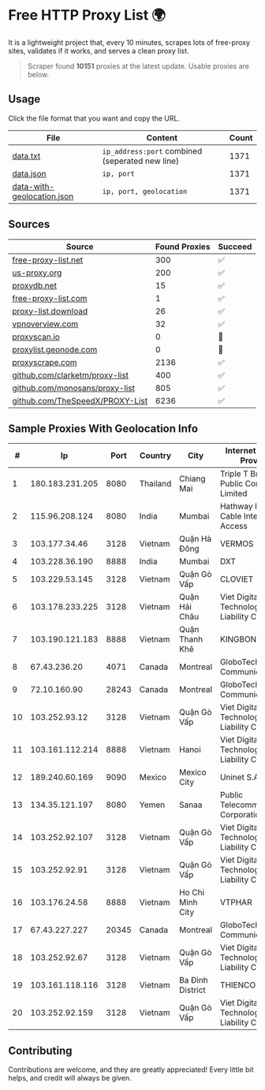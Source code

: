 
# Free HTTP Proxy List 🌍

It is a lightweight project that, every 10 minutes, scrapes lots of free-proxy sites, validates if it works, and serves a clean proxy list.


> Scraper found **10151** proxies at the latest update. Usable proxies are below.

## Usage

Click the file format that you want and copy the URL.


|File|Content|Count|
|----|-------|-----|
|[data.txt](https://raw.githubusercontent.com/themiralay/Proxy-List-World/master/data.txt)|`ip_address:port` combined (seperated new line)|1371|
|[data.json](https://raw.githubusercontent.com/themiralay/Proxy-List-World/master/data.json)|`ip, port`|1371|
|[data-with-geolocation.json](https://raw.githubusercontent.com/themiralay/Proxy-List-World/master/data-with-geolocation.json)|`ip, port, geolocation`|1371|

## Sources

|Source|Found Proxies|Succeed|
|------|-------------|-------|
|[free-proxy-list.net](https://free-proxy-list.net)|300|✅|
|[us-proxy.org](https://www.us-proxy.org)|200|✅|
|[proxydb.net](http://proxydb.net)|15|✅|
|[free-proxy-list.com](https://free-proxy-list.com/?page=&port=&type%5B%5D=http&type%5B%5D=https&up_time=0&search=Search)|1|✅|
|[proxy-list.download](https://www.proxy-list.download/HTTP)|26|✅|
|[vpnoverview.com](https://vpnoverview.com/privacy/anonymous-browsing/free-proxy-servers)|32|✅|
|[proxyscan.io](https://www.proxyscan.io)|0|🚫|
|[proxylist.geonode.com](https://proxylist.geonode.com/api/proxy-list?limit=300&page=1&sort_by=lastChecked&sort_type=desc&protocols=http,https)|0|🚫|
|[proxyscrape.com](https://api.proxyscrape.com/v2/?request=displayproxies&protocol=http&timeout=10000&country=all&ssl=all&anonymity=all)|2136|✅|
|[github.com/clarketm/proxy-list](https://raw.githubusercontent.com/clarketm/proxy-list/master/proxy-list-raw.txt)|400|✅|
|[github.com/monosans/proxy-list](https://raw.githubusercontent.com/monosans/proxy-list/main/proxies/http.txt)|805|✅|
|[github.com/TheSpeedX/PROXY-List](https://raw.githubusercontent.com/TheSpeedX/PROXY-List/master/http.txt)|6236|✅|


## Sample Proxies With Geolocation Info

|#|Ip|Port|Country|City|Internet Service Provider|
|-|--|----|-------|----|-------------------------|
|1|180.183.231.205|8080|Thailand|Chiang Mai|Triple T Broadband Public Company Limited|
|2|115.96.208.124|8080|India|Mumbai|Hathway IP over Cable Internet Access|
|3|103.177.34.46|3128|Vietnam|Quận Hà Đông|VERMOS|
|4|103.228.36.190|8888|India|Mumbai|DXT|
|5|103.229.53.145|3128|Vietnam|Quận Gò Vấp|CLOVIET|
|6|103.178.233.225|3128|Vietnam|Quận Hải Châu|Viet Digital Technology Liability Company|
|7|103.190.121.183|8888|Vietnam|Quận Thanh Khê|KINGBOND|
|8|67.43.236.20|4071|Canada|Montreal|GloboTech Communications|
|9|72.10.160.90|28243|Canada|Montreal|GloboTech Communications|
|10|103.252.93.12|3128|Vietnam|Quận Gò Vấp|Viet Digital Technology Liability Company|
|11|103.161.112.214|8888|Vietnam|Hanoi|Viet Digital Technology Liability Company|
|12|189.240.60.169|9090|Mexico|Mexico City|Uninet S.A. de C.V.|
|13|134.35.121.197|8080|Yemen|Sanaa|Public Telecommunication Corporation|
|14|103.252.92.107|3128|Vietnam|Quận Gò Vấp|Viet Digital Technology Liability Company|
|15|103.252.92.91|3128|Vietnam|Quận Gò Vấp|Viet Digital Technology Liability Company|
|16|103.176.24.58|8888|Vietnam|Ho Chi Minh City|VTPHAR|
|17|67.43.227.227|20345|Canada|Montreal|GloboTech Communications|
|18|103.252.92.67|3128|Vietnam|Quận Gò Vấp|Viet Digital Technology Liability Company|
|19|103.161.118.116|3128|Vietnam|Ba Đình District|THIENCO|
|20|103.252.92.159|3128|Vietnam|Quận Gò Vấp|Viet Digital Technology Liability Company|



## Contributing

Contributions are welcome, and they are greatly appreciated! Every
little bit helps, and credit will always be given.

